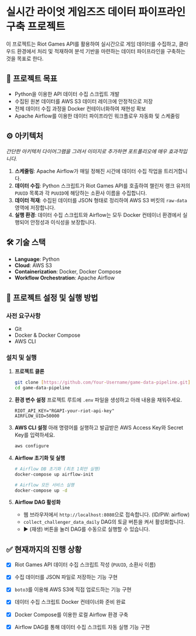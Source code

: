 #  실시간 라이엇 게임즈즈 데이터 파이프라인 구축 프로젝트

이 프로젝트는 Riot Games API를 활용하여 실시간으로 게임 데이터를 수집하고, 클라우드 환경에서 처리 및 적재하여 분석 기반을 마련하는 데이터 파이프라인을 구축하는 것을 목표로 한다.

## 📌 프로젝트 목표

-   Python을 이용한 API 데이터 수집 스크립트 개발
-   수집된 원본 데이터를 AWS S3 데이터 레이크에 안정적으로 저장
-   전체 데이터 수집 과정을 Docker 컨테이너화하여 재현성 확보
-   Apache Airflow를 이용한 데이터 파이프라인 워크플로우 자동화 및 스케줄링

## ⚙️ 아키텍처

*간단한 아키텍처 다이어그램을 그려서 이미지로 추가하면 포트폴리오에 매우 효과적입니다.*

1.  **스케줄링**: Apache Airflow가 매일 정해진 시간에 데이터 수집 작업을 트리거합니다.
2.  **데이터 수집**: Python 스크립트가 Riot Games API를 호출하여 챌린저 랭크 유저의 `PUUID` 목록과 각 `PUUID`에 해당하는 소환사 이름을 수집합니다.
3.  **데이터 적재**: 수집된 데이터를 JSON 형태로 정리하여 AWS S3 버킷의 `raw-data` 영역에 저장합니다.
4.  **실행 환경**: 데이터 수집 스크립트와 Airflow는 모두 Docker 컨테이너 환경에서 실행되어 안정성과 이식성을 보장합니다.

## 🛠️ 기술 스택

-   **Language**: Python
-   **Cloud**: AWS S3
-   **Containerization**: Docker, Docker Compose
-   **Workflow Orchestration**: Apache Airflow


## 🚀 프로젝트 설정 및 실행 방법

### 사전 요구사항

-   Git
-   Docker & Docker Compose
-   AWS CLI

### 설치 및 실행

1.  **프로젝트 클론**
    ```bash
    git clone [https://github.com/Your-Username/game-data-pipeline.git](https://github.com/Your-Username/game-data-pipeline.git)
    cd game-data-pipeline
    ```

2.  **환경 변수 설정**
    프로젝트 루트에 `.env` 파일을 생성하고 아래 내용을 채워주세요.
    ```
    RIOT_API_KEY="RGAPI-your-riot-api-key"
    AIRFLOW_UID=50000
    ```

3.  **AWS CLI 설정**
    아래 명령어를 실행하고 발급받은 AWS Access Key와 Secret Key를 입력하세요.
    ```bash
    aws configure
    ```

4.  **Airflow 초기화 및 실행**
    ```bash
    # Airflow DB 초기화 (최초 1회만 실행)
    docker-compose up airflow-init

    # Airflow 모든 서비스 실행
    docker-compose up -d
    ```

5.  **Airflow DAG 활성화**
    -   웹 브라우저에서 `http://localhost:8080`으로 접속합니다. (ID/PW: airflow)
    -   `collect_challenger_data_daily` DAG의 토글 버튼을 켜서 활성화합니다.
    -   ▶️ (재생) 버튼을 눌러 DAG를 수동으로 실행할 수 있습니다.

## ✅ 현재까지의 진행 상황

-   [x] Riot Games API 데이터 수집 스크립트 작성 (`PUUID`, 소환사 이름)
-   [x] 수집 데이터를 JSON 파일로 저장하는 기능 구현
-   [x] `boto3`를 이용해 AWS S3에 직접 업로드하는 기능 구현
-   [x] 데이터 수집 스크립트 Docker 컨테이너화 준비 완료
-   [x] Docker Compose를 이용한 로컬 Airflow 환경 구축
-   [x] Airflow DAG를 통해 데이터 수집 스크립트 자동 실행 기능 구현

